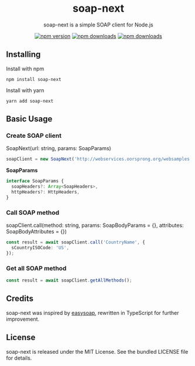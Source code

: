 <div align="center">
    <h1>soap-next</h1>
    <p>soap-next is a simple SOAP client for Node.js</p>

[![npm version](https://badgen.net/npm/v/soap-next)](https://www.npmjs.com/package/soap-next)
[![npm downloads](https://badgen.net/npm/dm/soap-next)](https://www.npmjs.com/package/soap-next)
[![npm downloads](https://badgen.net/npm/license/soap-next)](https://www.npmjs.com/package/soap-next)
</div>

## Installing

Install with npm

```shell
npm install soap-next
```

Install with yarn

```shell
yarn add soap-next
```

## Basic Usage

### Create SOAP client

SoapNext(url: string, params: SoapParams)

```ts
soapClient = new SoapNext('http://webservices.oorsprong.org/websamples.countryinfo/CountryInfoService.wso?WSDL');
```

**SoapParams**

```ts
interface SoapParams {
  soapHeaders?: Array<SoapHeaders>,
  httpHeaders?: HttpHeaders,
}
```

### Call SOAP method

soapClient.call(method: string, params: SoapBodyParams = {}, attributes: SoapBodyAttributes = {})

```ts
const result = await soapClient.call('CountryName', {
  sCountryISOCode: 'US',
});
```

### Get all SOAP method


```ts
const result = await soapClient.getAllMethods();
```

## Credits

soap-next was inspired by [easysoap](https://github.com/moszeed/easysoap), rewritten in TypeScript for further improvement.

## License

soap-next is released under the MIT License. See the bundled LICENSE file for details.
